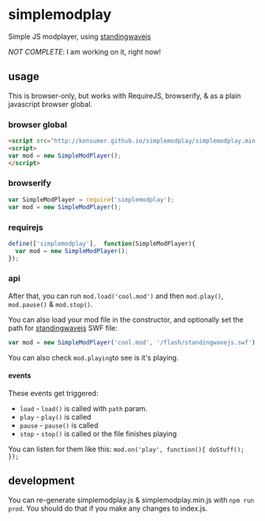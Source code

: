 # simplemodplay

Simple JS modplayer, using [standingwavejs](https://www.npmjs.com/package/standingwavejs)

_NOT COMPLETE_: I am working on it, right now!

## usage

This is browser-only, but works with RequireJS, browserify, & as a plain javascript browser global.

### browser global

```html
<script src="http://konsumer.github.io/simplemodplay/simplemodplay.min.js"></script>
<script>
var mod = new SimpleModPlayer();
</script>
```

### browserify

```javascript
var SimpleModPlayer = require('simplemodplay');
var mod = new SimpleModPlayer();
```

### requirejs

```javascript
define(['simplemodplay'],  function(SimpleModPlayer){
  var mod = new SimpleModPlayer();
});
```

### api

After that, you can run `mod.load('cool.mod')` and then `mod.play()`, `mod.pause()` & `mod.stop()`.

You can also load your mod file in the constructor, and optionally set the path for [standingwavejs](https://www.npmjs.com/package/standingwavejs) SWF file:

```javascript
var mod = new SimpleModPlayer('cool.mod', '/flash/standingwavejs.swf');
```

You can also check `mod.playing`to see is it's playing.

#### events

These events get triggered:

- `load`  - `load()` is called with `path` param.
- `play`  - `play()` is called
- `pause` - `pause()` is called
- `stop`  - `stop()` is called or the file finishes playing

You can listen for them like this: `mod.on('play', function(){ doStuff(); });`


## development

You can re-generate simplemodplay.js & simplemodplay.min.js with `npm run prod`. You should do that if you make any changes to index.js.